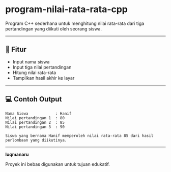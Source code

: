 # program-nilai-rata-rata-cpp
Program C++ sederhana untuk menghitung nilai rata-rata dari tiga pertandingan yang diikuti oleh seorang siswa.

---

## 📌 Fitur
- Input nama siswa
- Input tiga nilai pertandingan
- Hitung nilai rata-rata
- Tampilkan hasil akhir ke layar

---

## 💻 Contoh Output

```
Nama Siswa            : Hanif
Nilai pertandingan 1  : 80
Nilai pertandingan 2  : 85
Nilai pertandingan 3  : 90

Siswa yang bernama Hanif memperoleh nilai rata-rata 85 dari hasil perlombaan yang diikutinya.
```

---

**luqmanaru**

Proyek ini bebas digunakan untuk tujuan edukatif.
